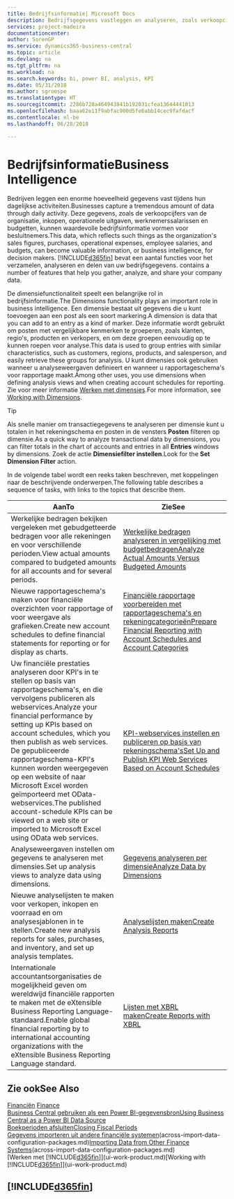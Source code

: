 ```yaml
---
title: Bedrijfsinformatie| Microsoft Docs
description: Bedrijfsgegevens vastleggen en analyseren, zoals verkoopcijfers, inkopen, operationele uitgaven, werknemerssalarissen en budgetten, die waardevolle informatie kunnen zijn voor bedrijfsinformatie of besluitvorming.
services: project-madeira
documentationcenter: 
author: SorenGP
ms.service: dynamics365-business-central
ms.topic: article
ms.devlang: na
ms.tgt_pltfrm: na
ms.workload: na
ms.search.keywords: bi, power BI, analysis, KPI
ms.date: 05/31/2018
ms.author: sgroespe
ms.translationtype: HT
ms.sourcegitcommit: 2286b728a464943841b192031cfea13644441013
ms.openlocfilehash: baaa62e11f9abfac900d5fe6abb14cec9fafdacf
ms.contentlocale: nl-be
ms.lasthandoff: 06/28/2018

---
```

# <a name="business-intelligence"></a><span data-ttu-id="2dcaa-103">Bedrijfsinformatie</span><span class="sxs-lookup"><span data-stu-id="2dcaa-103">Business Intelligence</span></span>
<span data-ttu-id="2dcaa-104">Bedrijven leggen een enorme hoeveelheid gegevens vast tijdens hun dagelijkse activiteiten.</span><span class="sxs-lookup"><span data-stu-id="2dcaa-104">Businesses capture a tremendous amount of data through daily activity.</span></span> <span data-ttu-id="2dcaa-105">Deze gegevens, zoals de verkoopcijfers van de organisatie, inkopen, operationele uitgaven, werknemerssalarissen en budgetten, kunnen waardevolle bedrijfsinformatie vormen voor besluitnemers.</span><span class="sxs-lookup"><span data-stu-id="2dcaa-105">This data, which reflects such things as the organization's sales figures, purchases, operational expenses, employee salaries, and budgets, can become valuable information, or business intelligence, for decision makers.</span></span> [!INCLUDE[d365fin](includes/d365fin_md.md)]<span data-ttu-id="2dcaa-106"> bevat een aantal functies voor het verzamelen, analyseren en delen van uw bedrijfsgegevens.</span><span class="sxs-lookup"><span data-stu-id="2dcaa-106"> contains a number of features that help you gather, analyze, and share your company data.</span></span>

<span data-ttu-id="2dcaa-107">De dimensiefunctionaliteit speelt een belangrijke rol in bedrijfsinformatie.</span><span class="sxs-lookup"><span data-stu-id="2dcaa-107">The Dimensions functionality plays an important role in business intelligence.</span></span> <span data-ttu-id="2dcaa-108">Een dimensie bestaat uit gegevens die u kunt toevoegen aan een post als een soort markering.</span><span class="sxs-lookup"><span data-stu-id="2dcaa-108">A dimension is data that you can add to an entry as a kind of marker.</span></span> <span data-ttu-id="2dcaa-109">Deze informatie wordt gebruikt om posten met vergelijkbare kenmerken te groeperen, zoals klanten, regio's, producten en verkopers, en om deze groepen eenvoudig op te kunnen roepen voor analyse.</span><span class="sxs-lookup"><span data-stu-id="2dcaa-109">This data is used to group entries with similar characteristics, such as customers, regions, products, and salesperson, and easily retrieve these groups for analysis.</span></span> <span data-ttu-id="2dcaa-110">U kunt dimensies ook gebruiken wanneer u analyseweergaven definieert en wanneer u rapportageschema's voor rapportage maakt.</span><span class="sxs-lookup"><span data-stu-id="2dcaa-110">Among other uses, you use dimensions  when defining analysis views and when creating account schedules for reporting.</span></span> <span data-ttu-id="2dcaa-111">Zie voor meer informatie [Werken met dimensies](finance-dimensions.md).</span><span class="sxs-lookup"><span data-stu-id="2dcaa-111">For more information, see [Working with Dimensions](finance-dimensions.md).</span></span>

> [!TIP]
> <span data-ttu-id="2dcaa-112">Als snelle manier om transactiegegevens te analyseren per dimensie kunt u totalen in het rekeningschema en posten in de vensters **Posten** filteren op dimensie.</span><span class="sxs-lookup"><span data-stu-id="2dcaa-112">As a quick way to analyze transactional data by dimensions, you can filter totals in the chart of accounts and entries in all **Entries** windows by dimensions.</span></span> <span data-ttu-id="2dcaa-113">Zoek de actie **Dimensiefilter instellen**.</span><span class="sxs-lookup"><span data-stu-id="2dcaa-113">Look for the **Set Dimension Filter** action.</span></span>  

<span data-ttu-id="2dcaa-114">In de volgende tabel wordt een reeks taken beschreven, met koppelingen naar de beschrijvende onderwerpen.</span><span class="sxs-lookup"><span data-stu-id="2dcaa-114">The following table describes a sequence of tasks, with links to the topics that describe them.</span></span>  

| <span data-ttu-id="2dcaa-115">Aan</span><span class="sxs-lookup"><span data-stu-id="2dcaa-115">To</span></span> | <span data-ttu-id="2dcaa-116">Zie</span><span class="sxs-lookup"><span data-stu-id="2dcaa-116">See</span></span> |
| --- | --- |
|<span data-ttu-id="2dcaa-117">Werkelijke bedragen bekijken vergeleken met gebudgetteerde bedragen voor alle rekeningen en voor verschillende perioden.</span><span class="sxs-lookup"><span data-stu-id="2dcaa-117">View actual amounts compared to budgeted amounts for all accounts and for several periods.</span></span>|[<span data-ttu-id="2dcaa-118">Werkelijke bedragen analyseren in vergelijking met budgetbedragen</span><span class="sxs-lookup"><span data-stu-id="2dcaa-118">Analyze Actual Amounts Versus Budgeted Amounts</span></span>](bi-how-analyze-actual-versus-budget.md)|
|<span data-ttu-id="2dcaa-119">Nieuwe rapportageschema's maken voor financiële overzichten voor rapportage of voor weergave als grafieken.</span><span class="sxs-lookup"><span data-stu-id="2dcaa-119">Create new account schedules to define financial statements for reporting or for display as charts.</span></span>|[<span data-ttu-id="2dcaa-120">Financiële rapportage voorbereiden met rapportageschema's en rekeningcategorieën</span><span class="sxs-lookup"><span data-stu-id="2dcaa-120">Prepare Financial Reporting with Account Schedules and Account Categories</span></span>](bi-how-work-account-schedule.md)|
|<span data-ttu-id="2dcaa-121">Uw financiële prestaties analyseren door KPI's in te stellen op basis van rapportageschema's, en die vervolgens publiceren als webservices.</span><span class="sxs-lookup"><span data-stu-id="2dcaa-121">Analyze your financial performance by setting up KPIs based on account schedules, which you then publish as web services.</span></span> <span data-ttu-id="2dcaa-122">De gepubliceerde rapportageschema-KPI's kunnen worden weergegeven op een website of naar Microsoft Excel worden geïmporteerd met OData-webservices.</span><span class="sxs-lookup"><span data-stu-id="2dcaa-122">The published account-schedule KPIs can be viewed on a web site or imported to Microsoft Excel using OData web services.</span></span>|[<span data-ttu-id="2dcaa-123">KPI-webservices instellen en publiceren op basis van rekeningschema's</span><span class="sxs-lookup"><span data-stu-id="2dcaa-123">Set Up and Publish KPI Web Services Based on Account Schedules</span></span>](bi-how-to-set-up-and-publish-kpi-web-services-based-on-account-schedules.md)|
|<span data-ttu-id="2dcaa-124">Analyseweergaven instellen om gegevens te analyseren met dimensies.</span><span class="sxs-lookup"><span data-stu-id="2dcaa-124">Set up analysis views to analyze data using dimensions.</span></span>|[<span data-ttu-id="2dcaa-125">Gegevens analyseren per dimensie</span><span class="sxs-lookup"><span data-stu-id="2dcaa-125">Analyze Data by Dimensions</span></span>](bi-how-analyze-data-dimension.md)|
|<span data-ttu-id="2dcaa-126">Nieuwe analyselijsten te maken voor verkopen, inkopen en voorraad en om analysesjablonen in te stellen.</span><span class="sxs-lookup"><span data-stu-id="2dcaa-126">Create new analysis reports for sales, purchases, and inventory, and set up analysis templates.</span></span>|[<span data-ttu-id="2dcaa-127">Analyselijsten maken</span><span class="sxs-lookup"><span data-stu-id="2dcaa-127">Create Analysis Reports</span></span>](bi-how-create-analysis-views-reports.md)|
|<span data-ttu-id="2dcaa-128">Internationale accountantsorganisaties de mogelijkheid geven om wereldwijd financiële rapporten te maken met de eXtensible Business Reporting Language-standaard.</span><span class="sxs-lookup"><span data-stu-id="2dcaa-128">Enable global financial reporting by to international accounting organizations with the eXtensible Business Reporting Language standard.</span></span>|[<span data-ttu-id="2dcaa-129">Lijsten met XBRL maken</span><span class="sxs-lookup"><span data-stu-id="2dcaa-129">Create Reports with XBRL</span></span>](bi-create-reports-with-xbrl.md)|

## <a name="see-also"></a><span data-ttu-id="2dcaa-130">Zie ook</span><span class="sxs-lookup"><span data-stu-id="2dcaa-130">See Also</span></span>
<span data-ttu-id="2dcaa-131">[Financiën](finance.md)  </span><span class="sxs-lookup"><span data-stu-id="2dcaa-131">[Finance](finance.md)  </span></span>  
[<span data-ttu-id="2dcaa-132">Business Central gebruiken als een Power BI-gegevensbron</span><span class="sxs-lookup"><span data-stu-id="2dcaa-132">Using Business Central as a Power BI Data Source</span></span>](across-how-use-financials-data-source-powerbi.md)  
[<span data-ttu-id="2dcaa-133">Boekperioden afsluiten</span><span class="sxs-lookup"><span data-stu-id="2dcaa-133">Closing Fiscal Periods</span></span>](year-close-years-periods.md)  
<span data-ttu-id="2dcaa-134">[Gegevens importeren uit andere financiële systemen](across-import-data-configuration-packages.md)(across-import-data-configuration-packages.md)</span><span class="sxs-lookup"><span data-stu-id="2dcaa-134">[Importing Data from Other Finance Systems](across-import-data-configuration-packages.md)(across-import-data-configuration-packages.md)</span></span>  
<span data-ttu-id="2dcaa-135">[Werken met [!INCLUDE[d365fin](includes/d365fin_md.md)]](ui-work-product.md)</span><span class="sxs-lookup"><span data-stu-id="2dcaa-135">[Working with [!INCLUDE[d365fin](includes/d365fin_md.md)]](ui-work-product.md)</span></span>

## [!INCLUDE[d365fin](includes/free_trial_md.md)]  
 

